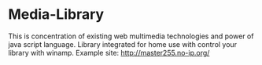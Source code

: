 Media-Library
=============
This is concentration of existing web multimedia technologies and power of java script language.
Library integrated for home use with control your library with winamp.
Example site: http://master255.no-ip.org/
